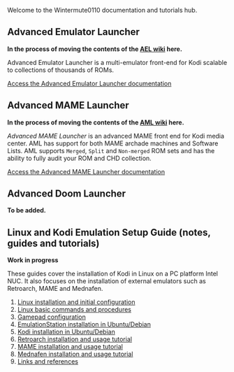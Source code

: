 Welcome to the Wintermute0110 documentation and tutorials hub.

## Advanced Emulator Launcher

**In the process of moving the contents of the [AEL wiki](https://github.com/Wintermute0110/plugin.program.AEL/wiki)
here.**

Advanced Emulator Launcher is a multi-emulator front-end for Kodi scalable to collections of thousands of ROMs. 

[Access the Advanced Emulator Launcher documentation](./AEL/)

## Advanced MAME Launcher

**In the process of moving the contents of the [AML wiki](https://github.com/Wintermute0110/plugin.program.AML.dev/wiki) here.**

*Advanced MAME Launcher* is an advanced MAME front end for Kodi media center. AML has support for both MAME archade machines and Software Lists. AML supports `Merged`, `Split` and `Non-merged` ROM sets and has the ability to fully audit your ROM and CHD collection.

[Access the Advanced MAME Launcher documentation](./AML/)

## Advanced Doom Launcher

**To be added.**

## Linux and Kodi Emulation Setup Guide (notes, guides and tutorials)

**Work in progress**

These guides cover the installation of Kodi in Linux on a PC platform Intel NUC. It also focuses on the installation of external emulators such as Retroarch, MAME and Mednafen.

 1. [Linux installation and initial configuration](./LKESG/Linux-installation-and-configuration)
 2. [Linux basic commands and procedures](./LKESG/Basic-commands-and-procedures)
 3. [Gamepad configuration](./LKESG/Gamepad-configuration)
 4. [EmulationStation installation in Ubuntu/Debian](./LKESG/EmulationStation)
 5. [Kodi installation in Ubuntu/Debian](./LKESG/Kodi)
 6. [Retroarch installation and usage tutorial](./LKESG/Retroarch)
 7. [MAME installation and usage tutorial](./LKESG/MAME)
 8. [Mednafen installation and usage tutorial](./LKESG/Mednafen)
 9. [Links and references](./LKESG/References)
